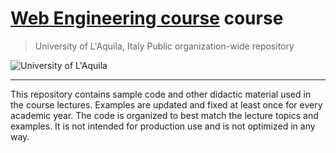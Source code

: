 # [**Web Engineering course**](https://people.disim.univaq.it/~dellapenna/content.php?page=students) course
> University of L'Aquila, Italy
Public organization-wide repository

![University of L'Aquila](https://www.disim.univaq.it/skins/aqua/img/logo2021-2.png)

---
This repository contains sample code and other didactic material used in the course lectures.
Examples are updated and fixed at least once for every academic year.
The code is organized to best match the lecture topics and examples. It is not intended for production use and is not optimized in any way. 

